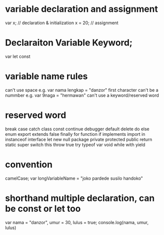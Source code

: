 # variable declaration and assignment
var x; // declaration & initialization
x = 20; // assignment

# Declaraiton Variable Keyword;
var
let
const

# variable name rules
can't use space e.g. var nama lengkap = "danzor"
first character can't be a nummber e.g. var 9naga = "hermawan"
can't use a keyword/reserved word

# reserved word
break case catch class const continue debugger default delete do else enum export extends false finally for function
if implements import in instanceof interface let new null package private protected public return static super switch
this throw true try typeof var void while with yield

# convention
camelCase; var longVariableName = "joko pardede susilo handoko"

# shorthand multiple declaration, can be const or let too
var nama = "danzor", umur = 30, lulus = true;
console.log(nama, umur, lulus)
